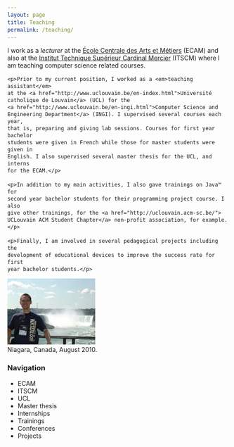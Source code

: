 ```yaml
---
layout: page
title: Teaching
permalink: /teaching/
---
```


<div class="page-col-wrapper">
  <div class="page-col page-col-1">
    <p>I work as a <em>lecturer</em> at the
    <a href="http://www.vinci.be/fr-be/ecam">École Centrale des Arts et
    Métiers</a> (ECAM) and also at the
    <a href="http://www.cardinalmercier-promotionsociale.be/spip2012/index.php">
    Institut Technique Supérieur Cardinal Mercier</a> (ITSCM) where I am
    teaching computer science related courses.</p>

    <p>Prior to my current position, I worked as a <em>teaching assistant</em>
    at the <a href="http://www.uclouvain.be/en-index.html">Université
    catholique de Louvain</a> (UCL) for the
    <a href="http://www.uclouvain.be/en-ingi.html">Computer Science and
    Engineering Department</a> (INGI). I supervised several courses each year,
    that is, preparing and giving lab sessions. Courses for first year bachelor
    students were given in French while those for master students were given in
    English. I also supervised several master thesis for the UCL, and interns
    for the ECAM.</p>

    <p>In addition to my main activities, I also gave trainings on Java™ for
    second year bachelor students for their programming project course. I also
    give other trainings, for the <a href="http://uclouvain.acm-sc.be/">
    UCLouvain ACM Student Chapter</a> non-profit association, for example.</p>

    <p>Finally, I am involved in several pedagogical projects including the
    development of educational devices to improve the success rate for first
    year bachelor students.</p>
  </div>
  <div class="page-col page-col-2">
    <p><img src="/images/niagara.jpg" alt="Niagara, Canada, August 2010"
    width="200" height="150" /><br />
    Niagara, Canada, August 2010.</p>
    <h3>Navigation</h3>
    <ul class="navigation">
      <li>ECAM</li>
      <li>ITSCM</li>
      <li>UCL</li>
      <li>Master thesis</li>
      <li>Internships</li>
      <li>Trainings</li>
      <li>Conferences</li>
      <li>Projects</li>
    </ul>
  </div>
</div>

